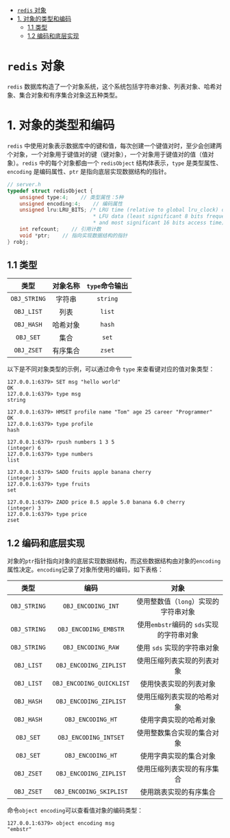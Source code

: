 - [`redis` 对象](#redis-对象)
- [1. 对象的类型和编码](#1-对象的类型和编码)
  - [1.1 类型](#11-类型)
  - [1.2 编码和底层实现](#12-编码和底层实现)

# `redis` 对象

`redis` 数据库构造了一个对象系统，这个系统包括字符串对象、列表对象、哈希对象、集合对象和有序集合对象这五种类型。

# 1. 对象的类型和编码

`redis` 中使用对象表示数据库中的键和值，每次创建一个键值对时，至少会创建两个对象，一个对象用于键值对的键（键对象），一个对象用于键值对的值（值对象）。`redis` 中的每个对象都由一个 `redisObject` 结构体表示，`type` 是类型属性、`encoding` 是编码属性、`ptr` 是指向底层实现数据结构的指针。

```c
// server.h
typedef struct redisObject {
    unsigned type:4;	// 类型属性：5种
    unsigned encoding:4;    // 编码属性
    unsigned lru:LRU_BITS; /* LRU time (relative to global lru_clock) or
                            * LFU data (least significant 8 bits frequency
                            * and most significant 16 bits access time). */
    int refcount;    // 引用计数
    void *ptr;    // 指向实现数据结构的指针
} robj;
```

## 1.1 类型

|     类型     | 对象名称 | `type`命令输出 |
| :----------: | :------: | :------------: |
| `OBJ_STRING` |  字符串  |    `string`    |
|  `OBJ_LIST`  |   列表   |     `list`     |
|  `OBJ_HASH`  | 哈希对象 |     `hash`     |
|  `OBJ_SET`   |   集合   |     `set`      |
|  `OBJ_ZSET`  | 有序集合 |     `zset`     |

以下是不同对象类型的示例，可以通过命令 `type` 来查看键对应的值对象类型：

```shell
127.0.0.1:6379> SET msg "hello world"
OK
127.0.0.1:6379> type msg
string

127.0.0.1:6379> HMSET profile name "Tom" age 25 career "Programmer"
OK
127.0.0.1:6379> type profile
hash

127.0.0.1:6379> rpush numbers 1 3 5
(integer) 6
127.0.0.1:6379> type numbers
list

127.0.0.1:6379> SADD fruits apple banana cherry
(integer) 3
127.0.0.1:6379> type fruits
set

127.0.0.1:6379> ZADD price 8.5 apple 5.0 banana 6.0 cherry
(integer) 3
127.0.0.1:6379> type price
zset

```

## 1.2 编码和底层实现

对象的`ptr`指针指向对象的底层实现数据结构，而这些数据结构由对象的`encoding`属性决定。`encoding`记录了对象所使用的编码，如下表格：

|     类型     |           编码           |                   对象                   |
| :----------: | :----------------------: | :--------------------------------------: |
| `OBJ_STRING` |    `OBJ_ENCODING_INT`    |   使用整数值（`long`）实现的字符串对象   |
| `OBJ_STRING` |  `OBJ_ENCODING_EMBSTR`   | 使用`embstr`编码的 `sds`实现的字符串对象 |
| `OBJ_STRING` |    `OBJ_ENCODING_RAW`    |       使用 `sds` 实现的字符串对象        |
|  `OBJ_LIST`  |  `OBJ_ENCODING_ZIPLIST`  |        使用压缩列表实现的列表对象        |
|  `OBJ_LIST`  | `OBJ_ENCODING_QUICKLIST` |          使用快表实现的列表对象          |
|  `OBJ_HASH`  |  `OBJ_ENCODING_ZIPLIST`  |        使用压缩列表实现的哈希对象        |
|  `OBJ_HASH`  |    `OBJ_ENCODING_HT`     |          使用字典实现的哈希对象          |
|  `OBJ_SET`   |  `OBJ_ENCODING_INTSET`   |        使用整数集合实现的集合对象        |
|  `OBJ_SET`   |    `OBJ_ENCODING_HT`     |          使用字典实现的集合对象          |
|  `OBJ_ZSET`  |  `OBJ_ENCODING_ZIPLIST`  |        使用压缩列表实现的有序集合        |
|  `OBJ_ZSET`  | `OBJ_ENCODING_SKIPLIST`  |          使用跳表实现的有序集合          |

命令`object encoding`可以查看值对象的编码类型：

```shell
127.0.0.1:6379> object encoding msg
"embstr"

```

